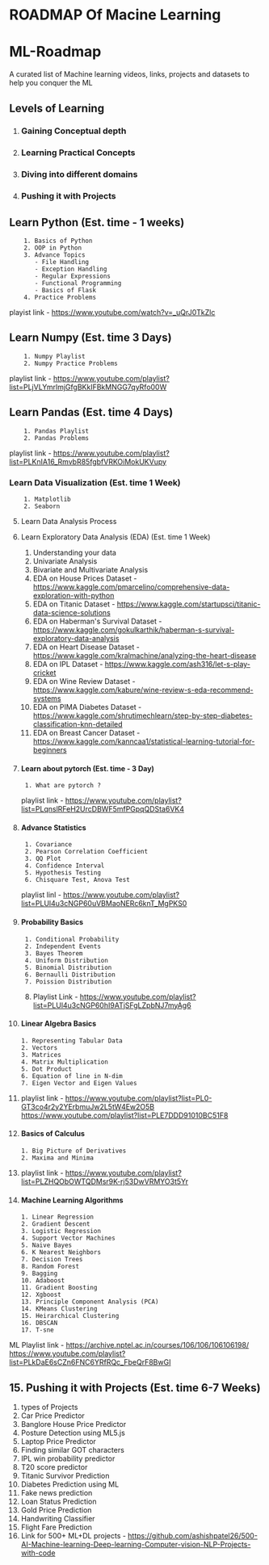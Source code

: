 # ROADMAP Of Macine Learning
# ML-Roadmap 
A curated list of Machine learning videos, links, projects and datasets to help you conquer the ML

## Levels of Learning

1. ### Gaining Conceptual depth
2. ### Learning Practical Concepts
3. ### Diving into different domains
4. ### Pushing it with Projects 

 ## Learn Python (Est. time - 1 weeks)
        1. Basics of Python 
        2. OOP in Python
        3. Advance Topics
           - File Handling 
           - Exception Handling 
           - Regular Expressions 
           - Functional Programming 
           - Basics of Flask 
        4. Practice Problems
playist link - https://www.youtube.com/watch?v=_uQrJ0TkZlc

  ## Learn Numpy (Est. time 3 Days)
        1. Numpy Playlist 
        2. Numpy Practice Problems 
playlist link - https://www.youtube.com/playlist?list=PLjVLYmrlmjGfgBKkIFBkMNGG7qyRfo00W
## Learn Pandas (Est. time 4 Days)
        1. Pandas Playlist 
        2. Pandas Problems 
playlist link - https://www.youtube.com/playlist?list=PLKnIA16_RmvbR85fgbfVRKOiMokUKVupy
 ### Learn Data Visualization (Est. time 1 Week)
        1. Matplotlib 
        2. Seaborn 

5.  Learn Data Analysis Process

6.  Learn Exploratory Data Analysis (EDA) (Est. time 1 Week)
       1. Understanding your data
       2. Univariate Analysis 
       3. Bivariate and Multivariate Analysis
       4. EDA on House Prices Dataset - https://www.kaggle.com/pmarcelino/comprehensive-data-exploration-with-python
       5. EDA on Titanic Dataset - https://www.kaggle.com/startupsci/titanic-data-science-solutions
       6. EDA on Haberman's Survival Dataset - https://www.kaggle.com/gokulkarthik/haberman-s-survival-exploratory-data-analysis
       7. EDA on Heart Disease Dataset - https://www.kaggle.com/kralmachine/analyzing-the-heart-disease
       8. EDA on IPL Dataset - https://www.kaggle.com/ash316/let-s-play-cricket
       9. EDA on Wine Review Dataset - https://www.kaggle.com/kabure/wine-review-s-eda-recommend-systems
       10. EDA on PIMA Diabetes Dataset - https://www.kaggle.com/shrutimechlearn/step-by-step-diabetes-classification-knn-detailed
       11. EDA on Breast Cancer Dataset - https://www.kaggle.com/kanncaa1/statistical-learning-tutorial-for-beginners

7. #### Learn about  pytorch (Est. time - 3 Day)
        1. What are pytorch ?
   playlist link - https://www.youtube.com/playlist?list=PLqnslRFeH2UrcDBWF5mfPGpqQDSta6VK4
8. #### Advance Statistics
        1. Covariance
        2. Pearson Correlation Coefficient
        3. QQ Plot
        4. Confidence Interval
        5. Hypothesis Testing
        6. Chisquare Test, Anova Test
   playlist linl - https://www.youtube.com/playlist?list=PLUl4u3cNGP60uVBMaoNERc6knT_MgPKS0
9. #### Probability Basics
        1. Conditional Probability
        2. Independent Events
        3. Bayes Theorem
        4. Uniform Distribution
        5. Binomial Distribution
        6. Bernaulli Distribution
        7. Poission Distribution
   8. Playlist Link - https://www.youtube.com/playlist?list=PLUl4u3cNGP60hI9ATjSFgLZpbNJ7myAg6
10. #### Linear Algebra Basics
        1. Representing Tabular Data
        2. Vectors
        3. Matrices
        4. Matrix Multiplication
        5. Dot Product
        6. Equation of line in N-dim
        7. Eigen Vector and Eigen Values
   8. playlist link - https://www.youtube.com/playlist?list=PL0-GT3co4r2y2YErbmuJw2L5tW4Ew2O5B
           https://www.youtube.com/playlist?list=PLE7DDD91010BC51F8
11. #### Basics of Calculus
        1. Big Picture of Derivatives
        2. Maxima and Minima
   3. playlist link - https://www.youtube.com/playlist?list=PLZHQObOWTQDMsr9K-rj53DwVRMYO3t5Yr
12. #### Machine Learning Algorithms
        1. Linear Regression 
        2. Gradient Descent 
        3. Logistic Regression 
        4. Support Vector Machines 
        5. Naive Bayes 
        6. K Nearest Neighbors 
        7. Decision Trees 
        8. Random Forest 
        9. Bagging 
        10. Adaboost 
        11. Gradient Boosting 
        12. Xgboost 
        13. Principle Component Analysis (PCA) 
        14. KMeans Clustering
        15. Heirarchical Clustering 
        16. DBSCAN 
        17. T-sne

ML Playlist link - https://archive.nptel.ac.in/courses/106/106/106106198/
                   https://www.youtube.com/playlist?list=PLkDaE6sCZn6FNC6YRfRQc_FbeQrF8BwGI

## 15. Pushing it with Projects (Est. time 6-7 Weeks)

1.  types of Projects
2. Car Price Predictor 
3. Banglore House Price Predictor 
4. Posture Detection using ML5.js 
5. Laptop Price Predictor 
6. Finding similar GOT characters 
7. IPL win probability predictor 
8. T20 score predictor 
9. Titanic Survivor Prediction 
10. Diabetes Prediction using ML
11. Fake news prediction 
12. Loan Status Prediction 
13. Gold Price Prediction
14. Handwriting Classifier
15. Flight Fare Prediction 
16. Link for 500+ ML+DL projects - https://github.com/ashishpatel26/500-AI-Machine-learning-Deep-learning-Computer-vision-NLP-Projects-with-code

